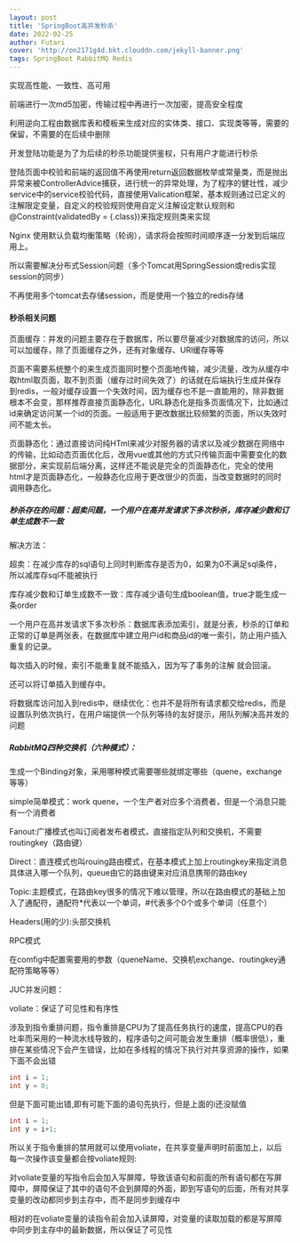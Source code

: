 ```yaml
---
layout: post
title: 'SpringBoot高并发秒杀'
date: 2022-02-25
author: Futari
cover: 'http://on2171g4d.bkt.clouddn.com/jekyll-banner.png'
tags: SpringBoot RabbitMQ Redis
---
```

实现高性能、一致性、高可用	

前端进行一次md5加密，传输过程中再进行一次加密，提高安全程度

利用逆向工程由数据库表和模板来生成对应的实体类、接口、实现类等等，需要的保留，不需要的在后续中删除

开发登陆功能是为了为后续的秒杀功能提供鉴权，只有用户才能进行秒杀

登陆页面中校验和前端的返回值不再使用return返回数据枚举或常量类，而是抛出异常来被ControllerAdvice捕获，进行统一的异常处理，为了程序的健壮性，减少service中的service校验代码，直接使用Valication框架，基本规则通过已定义的注解限定变量，自定义的校验规则使用自定义注解设定默认规则和@Constraint(validatedBy = {.class})来指定规则类来实现

Nginx 使用默认负载均衡策略（轮询），请求将会按照时间顺序逐一分发到后端应用上。

所以需要解决分布式Session问题（多个Tomcat用SpringSession或redis实现session的同步）

不再使用多个tomcat去存储session，而是使用一个独立的redis存储



#### 秒杀相关问题

页面缓存：并发的问题主要存在于数据库，所以要尽量减少对数据库的访问，所以可以加缓存，除了页面缓存之外，还有对象缓存、URl缓存等等

页面不需要系统整个的来生成页面同时整个页面地传输，减少流量，改为从缓存中取html取页面，取不到页面（缓存过时间失效了）的话就在后端执行生成并保存到redis，一般对缓存设置一个失效时间，因为缓存也不是一直能用的，除非数据根本不会变，那样推荐直接页面静态化，URL静态化是指多页面情况下，比如通过id来确定访问某一个id的页面。一般适用于更改数据比较频繁的页面，所以失效时间不能太长。

页面静态化：通过直接访问纯HTml来减少对服务器的请求以及减少数据在网络中的传输，比如动态页面优化后，改用vue或其他的方式只传输页面中需要变化的数据部分，来实现前后端分离，这样还不能说是完全的页面静态化，完全的使用html才是页面静态化，一般静态化应用于更改很少的页面，当改变数据时的同时调用静态化。

##### 秒杀存在的问题：超卖问题，一个用户在高并发请求下多次秒杀，库存减少数和订单生成数不一致

解决方法：

超卖：在减少库存的sql语句上同时判断库存是否为0，如果为0不满足sql条件，所以减库存sql不能被执行

库存减少数和订单生成数不一致：库存减少语句生成boolean值，true才能生成一条order

一个用户在高并发请求下多次秒杀：数据库表添加索引，就是分表，秒杀的订单和正常的订单是两张表，在数据库中建立用户id和商品id的唯一索引，防止用户插入重复的记录。

每次插入的时候，索引不能重复就不能插入，因为写了事务的注解 就会回滚。

还可以将订单插入到缓存中。







将数据库访问加入到redis中，继续优化：也并不是将所有请求都交给redis，而是设置队列依次执行，在用户端提供一个队列等待的友好提示，用队列解决高并发的问题

##### RabbitMQ四种交换机（六种模式）：

生成一个Binding对象，采用哪种模式需要哪些就绑定哪些（quene，exchange等等）

simple简单模式：work quene，一个生产者对应多个消费者，但是一个消息只能有一个消费者

Fanout:广播模式也叫订阅者发布者模式，直接指定队列和交换机，不需要routingkey（路由键）

Direct：直连模式也叫rouing路由模式，在基本模式上加上routingkey来指定消息具体进入哪一个队列，queue由它的路由键来对应消息携带的路由key

Topic:主题模式，在路由key很多的情况下难以管理，所以在路由模式的基础上加入了通配符，通配符*代表以一个单词，#代表多个0个或多个单词（任意个）

Headers(用的少):头部交换机

RPC模式

在comfig中配置需要用的参数（queneName、交换机exchange、routingkey通配符策略等等）







JUC并发问题：

voliate：保证了可见性和有序性

涉及到指令重排问题，指令重排是CPU为了提高任务执行的速度，提高CPU的吞吐率而采用的一种流水线导致的，程序语句之间可能会发生重排（概率很低），重排在某些情况下会产生错误，比如在多线程的情况下执行对共享资源的操作，如果下面不会出错

```java
int i = 1;
int y = 0;
```

但是下面可能出错,即有可能下面的语句先执行，但是上面的i还没赋值

```java
int i = 1;
int y = i+1;
```

所以关于指令重排的禁用就可以使用voliate，在共享变量声明时前面加上，以后每一次操作该变量都会按voliate规则:

对voliate变量的写指令后会加入写屏障，导致该语句和前面的所有语句都在写屏障中，屏障保证了其中的语句不会到屏障的外面，即到写语句的后面，所有对共享变量的改动都同步到主存中，而不是同步到缓存中

相对的在voliate变量的读指令前会加入读屏障，对变量的读取加载的都是写屏障中同步到主存中的最新数据，所以保证了可见性